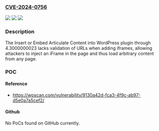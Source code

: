 ### [CVE-2024-0756](https://cve.mitre.org/cgi-bin/cvename.cgi?name=CVE-2024-0756)
![](https://img.shields.io/static/v1?label=Product&message=Insert%20or%20Embed%20Articulate%20Content%20into%20WordPress&color=blue)
![](https://img.shields.io/static/v1?label=Version&message=0%20&color=brightgreen)
![](https://img.shields.io/static/v1?label=Vulnerability&message=CWE-345%20Insufficient%20Verification%20of%20Data%20Authenticity&color=brightgreen)

### Description

The Insert or Embed Articulate Content into WordPress plugin through 4.3000000023 lacks validation of URLs when adding iframes, allowing attackers to inject an iFrame in the page and thus load arbitrary content from any page.

### POC

#### Reference
- https://wpscan.com/vulnerability/9130a42d-fca3-4f9c-ab97-d5e0a7a5cef2/

#### Github
No PoCs found on GitHub currently.

